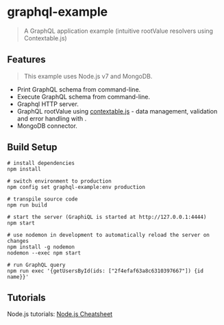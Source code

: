 # graphql-example

> A GraphQL application example (intuitive rootValue resolvers using Contextable.js)

## Features

> This example uses Node.js v7 and MongoDB.

* Print GraphQL schema from command-line.
* Execute GraphQL schema from command-line.
* Graphql HTTP server.
* GraphQL rootValue using [contextable.js](https://github.com/xpepermint/contextablejs) - data management, validation and error handling with .
* MongoDB connector.

## Build Setup

```
# install dependencies
npm install

# switch environment to production
npm config set graphql-example:env production

# transpile source code
npm run build

# start the server (GraphiQL is started at http://127.0.0.1:4444)
npm start

# use nodemon in development to automatically reload the server on changes
npm install -g nodemon
nodemon --exec npm start

# run GraphQL query
npm run exec '{getUsersById(ids: ["2f4efaf63a8c6310397667"]) {id name}}'
```

## Tutorials

Node.js tutorials: [Node.js Cheatsheet](https://xpepermint.gitbooks.io/nodejs-cheatsheet/)
